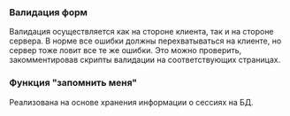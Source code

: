 ### Валидация форм

Валидация осуществляется как на стороне клиента, так и на стороне сервера. В норме все ошибки должны перехватываться на клиенте, но сервер тоже ловит все те же ошибки. Это можно проверить, закомментировав скрипты валидации на соответствующих страницах.

### Функция "запомнить меня"

Реализована на основе хранения информации о сессиях на БД.